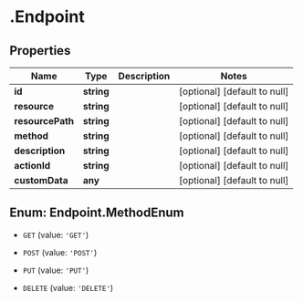 # .Endpoint

## Properties
Name | Type | Description | Notes
------------ | ------------- | ------------- | -------------
**id** | **string** |  | [optional] [default to null]
**resource** | **string** |  | [optional] [default to null]
**resourcePath** | **string** |  | [optional] [default to null]
**method** | **string** |  | [optional] [default to null]
**description** | **string** |  | [optional] [default to null]
**actionId** | **string** |  | [optional] [default to null]
**customData** | **any** |  | [optional] [default to null]


<a name="Endpoint.MethodEnum"></a>
## Enum: Endpoint.MethodEnum


* `GET` (value: `'GET'`)

* `POST` (value: `'POST'`)

* `PUT` (value: `'PUT'`)

* `DELETE` (value: `'DELETE'`)




